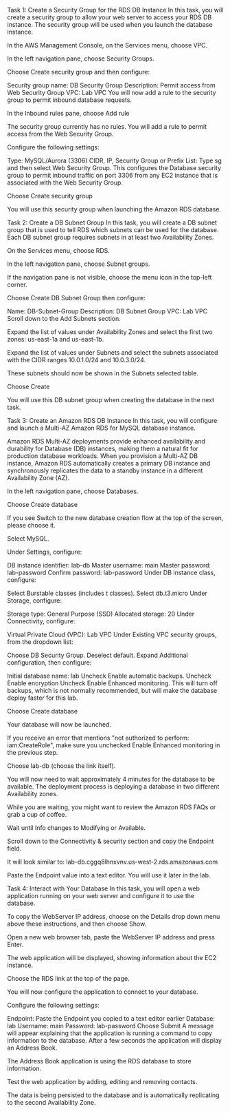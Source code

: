 Task 1: Create a Security Group for the RDS DB Instance
In this task, you will create a security group to allow your web server to access your RDS DB instance. The security group will be used when you launch the database instance.

In the AWS Management Console, on the Services  menu, choose VPC.

In the left navigation pane, choose Security Groups.

Choose Create security group and then configure:

Security group name: DB Security Group
Description: Permit access from Web Security Group
VPC: Lab VPC
You will now add a rule to the security group to permit inbound database requests.

In the Inbound rules pane, choose Add rule

The security group currently has no rules. You will add a rule to permit access from the Web Security Group.

Configure the following settings:

Type: MySQL/Aurora (3306)
CIDR, IP, Security Group or Prefix List: Type sg and then select Web Security Group.
This configures the Database security group to permit inbound traffic on port 3306 from any EC2 instance that is associated with the Web Security Group.

Choose Create security group

You will use this security group when launching the Amazon RDS database.

 

Task 2: Create a DB Subnet Group
In this task, you will create a DB subnet group that is used to tell RDS which subnets can be used for the database. Each DB subnet group requires subnets in at least two Availability Zones.

On the Services  menu, choose RDS.

In the left navigation pane, choose Subnet groups.

 If the navigation pane is not visible, choose the  menu icon in the top-left corner.

Choose Create DB Subnet Group then configure:

Name: DB-Subnet-Group
Description: DB Subnet Group
VPC: Lab VPC
Scroll down to the Add Subnets section.

Expand the list of values under Availability Zones and  select the first two zones: us-east-1a and us-east-1b.

Expand the list of values under Subnets and select the subnets associated with the CIDR ranges 10.0.1.0/24 and 10.0.3.0/24.

These subnets should now be shown in the Subnets selected  table.

Choose Create

You will use this DB subnet group when creating the database in the next task.

 

Task 3: Create an Amazon RDS DB Instance
In this task, you will configure and launch a Multi-AZ Amazon RDS for MySQL database instance.

Amazon RDS Multi-AZ deployments provide enhanced availability and durability for Database (DB) instances, making them a natural fit for production database workloads. When you provision a Multi-AZ DB instance, Amazon RDS automatically creates a primary DB instance and synchronously replicates the data to a standby instance in a different Availability Zone (AZ).

In the left navigation pane, choose Databases.

Choose Create database

 If you see Switch to the new database creation flow at the top of the screen, please choose it.

Select  MySQL.

Under Settings, configure:

DB instance identifier: lab-db
Master username: main
Master password: lab-password
Confirm password: lab-password
Under DB instance class, configure:

Select  Burstable classes (includes t classes).
Select db.t3.micro
Under Storage, configure:

Storage type: General Purpose (SSD)
Allocated storage: 20
Under Connectivity, configure:

Virtual Private Cloud (VPC): Lab VPC
Under Existing VPC security groups, from the dropdown list:

Choose DB Security Group.
Deselect default.
Expand  Additional configuration, then configure:

Initial database name: lab
Uncheck Enable automatic backups.
Uncheck Enable encryption
Uncheck Enable Enhanced monitoring.
 This will turn off backups, which is not normally recommended, but will make the database deploy faster for this lab.

Choose Create database

Your database will now be launched.

 If you receive an error that mentions "not authorized to perform: iam:CreateRole", make sure you unchecked Enable Enhanced monitoring in the previous step.

Choose lab-db (choose the link itself).

You will now need to wait approximately 4 minutes for the database to be available. The deployment process is deploying a database in two different Availability zones.

 While you are waiting, you might want to review the Amazon RDS FAQs or grab a cup of coffee.

Wait until Info changes to Modifying or Available.

Scroll down to the Connectivity & security section and copy the Endpoint field.

It will look similar to: lab-db.cggq8lhnxvnv.us-west-2.rds.amazonaws.com

Paste the Endpoint value into a text editor. You will use it later in the lab.

 

Task 4: Interact with Your Database
In this task, you will open a web application running on your web server and configure it to use the database.

To copy the WebServer IP address, choose on the Details drop down menu above these instructions, and then choose Show.

Open a new web browser tab, paste the WebServer IP address and press Enter.

The web application will be displayed, showing information about the EC2 instance.

Choose the RDS link at the top of the page.

You will now configure the application to connect to your database.

Configure the following settings:

Endpoint: Paste the Endpoint you copied to a text editor earlier
Database: lab
Username: main
Password: lab-password
Choose Submit
A message will appear explaining that the application is running a command to copy information to the database. After a few seconds the application will display an Address Book.

The Address Book application is using the RDS database to store information.

Test the web application by adding, editing and removing contacts.

The data is being persisted to the database and is automatically replicating to the second Availability Zone.

 